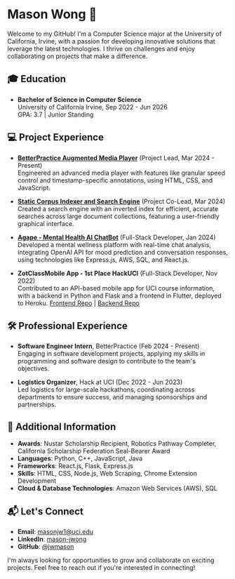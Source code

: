 # Mason Wong 🚀

Welcome to my GitHub! I'm a Computer Science major at the University of California, Irvine, with a passion for developing innovative solutions that leverage the latest technologies. I thrive on challenges and enjoy collaborating on projects that make a difference.

## 🎓 Education
- **Bachelor of Science in Computer Science**  
  University of California Irvine, Sep 2022 - Jun 2026  
  GPA: 3.7 | Junior Standing

## 💻 Project Experience
- **[BetterPractice Augmented Media Player](https://betterpracticeapp.com/)** (Project Lead, Mar 2024 - Present)  
  Engineered an advanced media player with features like granular speed control and timestamp-specific annotations, using HTML, CSS, and JavaScript.

- **[Static Corpus Indexer and Search Engine](https://github.com/IanDLee/Static-Corpus-Indexer-and-Search-Engine)** (Project Co-Lead, Mar 2024)  
  Created a search engine with an inverted index for efficient, accurate searches across large document collections, featuring a user-friendly graphical interface.

- **[Agape - Mental Health AI ChatBot](https://github.com/JeshChoi/Agape)** (Full-Stack Developer, Jan 2024)  
  Developed a mental wellness platform with real-time chat analysis, integrating OpenAI API for mood prediction and conversation responses, using technologies like Express.js, AWS, SQL, and React.js.

- **ZotClassMobile App - 1st Place HackUCI** (Full-Stack Developer, Nov 2022)  
  Contributed to an API-based mobile app for UCI course information, with a backend in Python and Flask and a frontend in Flutter, deployed to Heroku.
  [Frontend Repo](https://github.com/jwmason/ZotClassMobileFrontend) | [Backend Repo](https://github.com/jwmason/ZotClassMobileBackend)

## 🛠 Professional Experience
- **Software Engineer Intern**, BetterPractice (Feb 2024 - Present)  
  Engaging in software development projects, applying my skills in programming and software design to contribute to the team's objectives.

- **Logistics Organizer**, Hack at UCI (Dec 2022 - Jun 2023)  
  Led logistics for large-scale hackathons, coordinating across departments to ensure success, and managing sponsorships and partnerships.

## 🌟 Additional Information
- **Awards**: Nustar Scholarship Recipient, Robotics Pathway Completer, California Scholarship Federation Seal-Bearer Award
- **Languages**: Python, C++, JavaScript, Java
- **Frameworks**: React.js, Flask, Express.js
- **Skills**: HTML, CSS, Node.js, Web Scraping, Chrome Extension Development
- **Cloud & Database Technologies**: Amazon Web Services (AWS), SQL

## 📬 Let's Connect
- **Email**: [masonjw1@uci.edu](mailto:masonjw1@uci.edu)
- **LinkedIn**: [mason-jwong](https://www.linkedin.com/in/mason-jwong)
- **GitHub**: [@jwmason](https://github.com/jwmason)

I'm always looking for opportunities to grow and collaborate on exciting projects. Feel free to reach out if you're interested in connecting!

